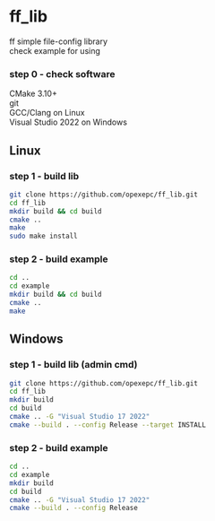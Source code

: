 # ff_lib
ff simple file-config library  
check example for using

### step 0 - check software
CMake 3.10+  
git  
GCC/Clang on Linux  
Visual Studio 2022 on Windows
## Linux
### step 1 - build lib
```bash
git clone https://github.com/opexepc/ff_lib.git
cd ff_lib
mkdir build && cd build
cmake ..
make
sudo make install
```

### step 2 - build example
```bash
cd ..
cd example
mkdir build && cd build
cmake ..
make
```

## Windows
### step 1 - build lib (admin cmd)
```bash
git clone https://github.com/opexepc/ff_lib.git
cd ff_lib
mkdir build
cd build
cmake .. -G "Visual Studio 17 2022"
cmake --build . --config Release --target INSTALL
```

### step 2 - build example
```bash
cd ..
cd example
mkdir build
cd build
cmake .. -G "Visual Studio 17 2022"
cmake --build . --config Release
```
